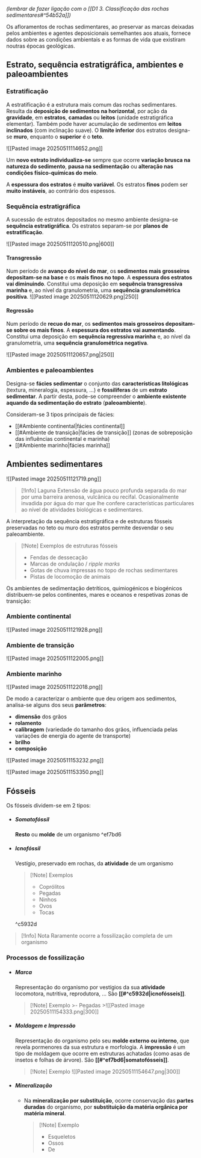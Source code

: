 *(lembrar de fazer ligação com o [[D1 3. Classificação das rochas sedimentares#^54b52a]])*

Os afloramentos de rochas sedimentares, ao preservar as marcas deixadas pelos ambientes e agentes deposicionais semelhantes aos atuais, fornece dados sobre as condições ambientais e as formas de vida que existiram noutras épocas geológicas.
## Estrato, sequência estratigráfica, ambientes e paleoambientes
### Estratificação
A estratificação é a estrutura mais comum das rochas sedimentares.
Resulta da **deposição de sedimentos na horizontal**, por ação da **gravidade**, em **estratos**, **camadas** ou **leitos** (unidade estratigráfica elementar).
Também pode haver acumulação de sedimentos em **leitos inclinados** (com inclinação suave).
O **limite inferior** dos estratos designa-se **muro**, enquanto o **superior** é o **teto**.

![[Pasted image 20250511114652.png]]

Um **novo estrato individualiza-se** sempre que ocorre **variação brusca na natureza do sedimento**, **pausa na sedimentação** ou **alteração nas condições físico-químicas do meio**.

A **espessura dos estratos** é **muito variável**. Os estratos **finos** podem ser **muito instáveis**, ao contrário dos espessos.
### Sequência estratigráfica
A sucessão de estratos depositados no mesmo ambiente designa-se **sequência estratigráfica**.
Os estratos separam-se por **planos de estratificação**.

![[Pasted image 20250511120510.png|600]]
#### Transgressão
Num período de **avanço do nível do mar**, os **sedimentos mais grosseiros depositam-se na base** e os **mais finos no topo**. A **espessura dos estratos vai diminuindo**.
Constitui uma deposição em **sequência transgressiva marinha** e, ao nível da granulometria, uma **sequência granulométrica positiva**.
![[Pasted image 20250511120629.png|250]]
#### Regressão
Num período de **recuo do mar**, os **sedimentos mais grosseiros depositam-se sobre os mais finos**. A **espessura dos estratos vai aumentando**.
Constitui uma deposição em **sequência regressiva marinha** e, ao nível da granulometria, uma **sequência granulométrica negativa**.

![[Pasted image 20250511120657.png|250]]

### Ambientes e paleoambientes
Designa-se **fácies sedimentar** o conjunto das **características litológicas** (textura, mineralogia, espessura, ...) e **fossilíferas** de um **estrato sedimentar**.
A partir desta, pode-se compreender o **ambiente existente aquando da sedimentação do estrato** (**paleoambiente**).

Consideram-se 3 tipos principais de fácies:
- [[#Ambiente continental|fácies continental]]
- [[#Ambiente de transição|fácies de transição]] (zonas de sobreposição das influências continental e marinha)
- [[#Ambiente marinho|fácies marinha]]

## Ambientes sedimentares
![[Pasted image 20250511121719.png]]
>[!Info] Laguna
>Extensão de água pouco profunda separada do mar por uma barreira arenosa, vulcânica ou recifal.
>Ocasionalmente invadida por água do mar que lhe confere características particulares ao nível de atividades biológicas e sedimentares.

A interpretação da sequência estratigráfica e de estruturas fósseis preservadas no teto ou muro dos estratos permite desvendar o seu paleoambiente.

>[!Note] Exemplos de estruturas fósseis
>- Fendas de dessecação
>- Marcas de ondulação / *ripple marks*
>- Gotas de chuva impressas no topo de rochas sedimentares
>- Pistas de locomoção de animais

Os ambientes de sedimentação detríticos, quimiogénicos e biogénicos distribuem-se pelos continentes, mares e oceanos e respetivas zonas de transição:
### Ambiente continental
![[Pasted image 20250511121928.png]]
### Ambiente de transição
![[Pasted image 20250511122005.png]]
### Ambiente marinho
![[Pasted image 20250511122018.png]]

De modo a caracterizar o ambiente que deu origem aos sedimentos, analisa-se alguns dos seus **parâmetros**:
- **dimensão** dos grãos
- **rolamento**
- **calibragem** (variedade do tamanho dos grãos, influenciada pelas variações de energia do agente de transporte)
- **brilho**
- **composição**

![[Pasted image 20250511153232.png]]

![[Pasted image 20250511153350.png]]

## Fósseis
Os fósseis dividem-se em 2 tipos:
- ##### Somatofóssil
  **Resto** ou **molde** de um organismo ^ef7bd6
- ##### Icnofóssil
	 Vestígio, preservado em rochas, da **atividade** de um organismo
	>[!Note] Exemplos
	 >- Coprólitos
	 >- Pegadas
	 >- Ninhos
	 >- Ovos
	 >- Tocas
	 
	 ^c5932d

>[!Info] Nota
>Raramente ocorre a fossilização completa de um organismo
### Processos de fossilização
- ##### Marca
	 Representação do organismo por vestígios da sua **atividade** locomotora, nutritiva, reprodutora, ...
	 São **[[#^c5932d|icnofósseis]]**.
	 >[!Note] Exemplo
	  >- Pegadas
	  >![[Pasted image 20250511154333.png|300]]

- ##### Moldagem e Impressão
	Representação do organismo pelo seu **molde externo ou interno**, que revela pormenores da sua estrutura e morfologia.
	A **impressão** é um tipo de moldagem que ocorre em estruturas achatadas (como asas de insetos e folhas de árvore). 
	São **[[#^ef7bd6|somatofósseis]]**.
	>[!Note] Exemplo
	>![[Pasted image 20250511154647.png|300]]

- ##### Mineralização
	- Na **mineralização por substituição**, ocorre conservação das **partes duradas** do organismo, por **substituição da matéria orgânica por matéria mineral**.
	  >[!Note] Exemplo
	  >- Esqueletos
	  >- Ossos
	  >- De
	